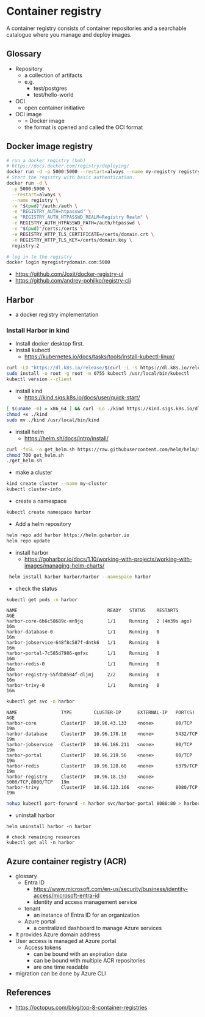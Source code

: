 # Container registry

A container registry consists of container repositories and a searchable catalogue where you manage and deploy images.

## Glossary

- Repository
  - a collection of artifacts
  - e.g.
    - test/postgres
    - test/hello-world
- OCI
  - open container initiative
- OCI image
  - = Docker image
  - the format is opened and called the OCI format

## Docker image registry

```bash
# run a docker registry (hub)
# https://docs.docker.com/registry/deploying/
docker run -d -p 5000:5000 --restart=always --name my-registry registry:2
# Start the registry with basic authentication.
docker run -d \
  -p 5000:5000 \
  --restart=always \
  --name registry \
  -v "$(pwd)"/auth:/auth \
  -e "REGISTRY_AUTH=htpasswd" \
  -e "REGISTRY_AUTH_HTPASSWD_REALM=Registry Realm" \
  -e REGISTRY_AUTH_HTPASSWD_PATH=/auth/htpasswd \
  -v "$(pwd)"/certs:/certs \
  -e REGISTRY_HTTP_TLS_CERTIFICATE=/certs/domain.crt \
  -e REGISTRY_HTTP_TLS_KEY=/certs/domain.key \
  registry:2

# log in to the registry
docker login myregistrydomain.com:5000
```

- https://github.com/Joxit/docker-registry-ui
- https://github.com/andrey-pohilko/registry-cli

## Harbor

- a docker registry implementation

### Install Harbor in kind

- Install docker desktop first.
- Install kubectl
  - https://kubernetes.io/docs/tasks/tools/install-kubectl-linux/

```bash
curl -LO "https://dl.k8s.io/release/$(curl -L -s https://dl.k8s.io/release/stable.txt)/bin/linux/amd64/kubectl"
sudo install -o root -g root -m 0755 kubectl /usr/local/bin/kubectl
kubectl version --client
```

- install kind
  - https://kind.sigs.k8s.io/docs/user/quick-start/

```bash
[ $(uname -m) = x86_64 ] && curl -Lo ./kind https://kind.sigs.k8s.io/dl/v0.27.0/kind-linux-amd64
chmod +x ./kind
sudo mv ./kind /usr/local/bin/kind
```

- install helm
  - https://helm.sh/docs/intro/install/

```bash
curl -fsSL -o get_helm.sh https://raw.githubusercontent.com/helm/helm/main/scripts/get-helm-3
chmod 700 get_helm.sh
./get_helm.sh
```

- make a cluster

```bash
kind create cluster --name my-cluster
kubectl cluster-info
```

- create a namespace

```bash
kubectl create namespace harbor
```

- Add a helm repository

```bash
helm repo add harbor https://helm.goharbor.io
helm repo update
```

- install harbor
  - https://goharbor.io/docs/1.10/working-with-projects/working-with-images/managing-helm-charts/

```bash
 helm install harbor harbor/harbor --namespace harbor
```

- check the status

```bash
kubectl get pods -n harbor
```

```
NAME                                 READY   STATUS    RESTARTS        AGE
harbor-core-6b6c58689c-mn9jq         1/1     Running   2 (4m39s ago)   16m
harbor-database-0                    1/1     Running   0               16m
harbor-jobservice-648f8c587f-dntk6   1/1     Running   0               16m
harbor-portal-7c585d7986-qmfxc       1/1     Running   0               16m
harbor-redis-0                       1/1     Running   0               16m
harbor-registry-55fdb8584f-dljmj     2/2     Running   0               16m
harbor-trivy-0                       1/1     Running   0               16m
```

```bash
kubectl get svc -n harbor
```

```
NAME                TYPE        CLUSTER-IP      EXTERNAL-IP   PORT(S)             AGE
harbor-core         ClusterIP   10.96.43.133    <none>        80/TCP              19m
harbor-database     ClusterIP   10.96.178.10    <none>        5432/TCP            19m
harbor-jobservice   ClusterIP   10.96.186.211   <none>        80/TCP              19m
harbor-portal       ClusterIP   10.96.219.56    <none>        80/TCP              19m
harbor-redis        ClusterIP   10.96.128.60    <none>        6379/TCP            19m
harbor-registry     ClusterIP   10.96.18.153    <none>        5000/TCP,8080/TCP   19m
harbor-trivy        ClusterIP   10.96.123.166   <none>        8080/TCP            19m
```

```bash
nohup kubectl port-forward -n harbor svc/harbor-portal 8080:80 > harbor.log 2>&1 &
```

- uninstall harbor

```
helm uninstall harbor -n harbor

# check remaining resources
kubectl get all -n harbor
```

## Azure container registry (ACR)

- glossary
  - Entra ID
    - https://www.microsoft.com/en-us/security/business/identity-access/microsoft-entra-id
    - identity and access management service
  - tenant
    - an instance of Entra ID for an organization
  - Azure portal
    - a centralized dashboard to manage Azure services
- It provides Azure domain address
- User access is managed at Azure portal
  - Access tokens
    - can be bound with an expiration date
    - can be bound with multiple ACR repositories
    - are one time readable
- migration can be done by Azure CLI

## References

- https://octopus.com/blog/top-8-container-registries
